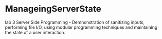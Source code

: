 # ManageingServerState
 lab 3 Server Side Programming - Demnonstration of sanitizing inputs, performing file I/O, using modular programming techniques and maintaining the state of a user interaction.
